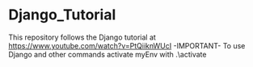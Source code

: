 # Django_Tutorial
This repository follows the Django tutorial at https://www.youtube.com/watch?v=PtQiiknWUcI
-IMPORTANT-
To use Django and other commands activate myEnv with .\activate
